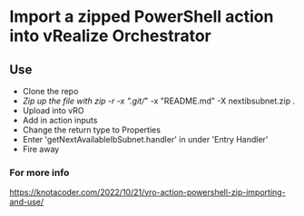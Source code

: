 # Import a zipped PowerShell action into vRealize Orchestrator

## Use
* Clone the repo
* *Zip up the file with zip -r -x ".git/*" -x "README.md" -X nextibsubnet.zip .
* Upload into vRO
* Add in action inputs
* Change the return type to Properties
* Enter 'getNextAvailableIbSubnet.handler' in under 'Entry Handler'
* Fire away

### For more info
https://knotacoder.com/2022/10/21/vro-action-powershell-zip-importing-and-use/